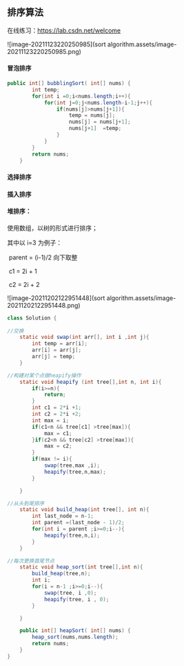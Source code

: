 ## 排序算法



在线练习：https://lab.csdn.net/welcome

![image-20211123220250985](sort algorithm.assets/image-20211123220250985.png)





#### 冒泡排序





```java
public int[] bubblingSort( int[] nums) {
        int temp;
        for(int i =0;i<nums.length;i++){
            for(int j=0;j<nums.length-i-1;j++){
                if(nums[j]>nums[j+1]){
                    temp = nums[j];
                    nums[j] = nums[j+1];
                    nums[j+1]  =temp;
                }
            }
        }
        return nums;
    }
```







#### 选择排序





#### 插入排序









#### 堆排序：

使用数组，以树的形式进行排序；

其中以 i=3 为例子：

​	parent = (i-1)/2 向下取整

​	c1 = 2i + 1

​	c2 = 2i + 2

![image-20211202122951448](sort algorithm.assets/image-20211202122951448.png)



```java
class Solution {
    
//交换
    static void swap(int arr[], int i ,int j){
        int temp = arr[i];
        arr[i] = arr[j];
        arr[j] = temp;
    }

//构建对某个点做heapify操作
    static void heapify (int tree[],int n, int i){
        if(i>=n){
            return;
        }
        int c1 = 2*i +1;
        int c2 = 2*i +2;
        int max = i;
        if(c1<n && tree[c1] >tree[max]){
            max = c1;
        }if(c2<n && tree[c2] >tree[max]){
            max = c2;
        }
        if(max != i){
            swap(tree,max ,i);
            heapify(tree,n,max);
        }

    }

//从头到尾排序
    static void build_heap(int tree[], int n){
        int last_node = n-1;
        int parent =(last_node - 1)/2;
        for(int i = parent ;i>=0;i--){
            heapify(tree,n,i);
        }
    }

//每次更换首尾节点
    static void heap_sort(int tree[],int n){
        build_heap(tree,n);
        int i;
        for(i = n-1 ;i>=0;i--){
            swap(tree, i ,0);
            heapify(tree, i , 0);
        }

    }

    public int[] heapSort( int[] nums) {
        heap_sort(nums,nums.length);
        return nums;
    }
}
```

